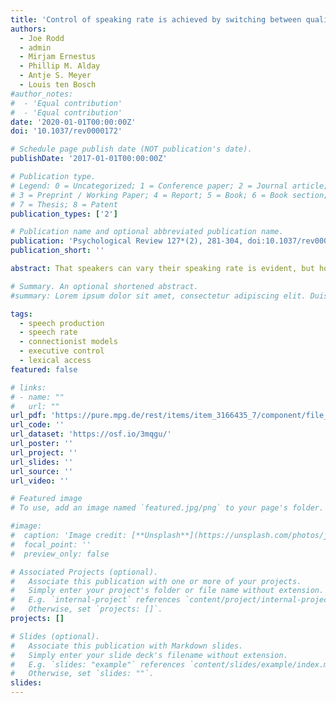 ```yaml
---
title: 'Control of speaking rate is achieved by switching between qualitatively distinct cognitive ‘gaits’: Evidence from simulation'
authors:
  - Joe Rodd
  - admin
  - Mirjam Ernestus
  - Phillip M. Alday
  - Antje S. Meyer
  - Louis ten Bosch
#author_notes:
#  - 'Equal contribution'
#  - 'Equal contribution'
date: '2020-01-01T00:00:00Z'
doi: '10.1037/rev0000172'

# Schedule page publish date (NOT publication's date).
publishDate: '2017-01-01T00:00:00Z'

# Publication type.
# Legend: 0 = Uncategorized; 1 = Conference paper; 2 = Journal article;
# 3 = Preprint / Working Paper; 4 = Report; 5 = Book; 6 = Book section;
# 7 = Thesis; 8 = Patent
publication_types: ['2']

# Publication name and optional abbreviated publication name.
publication: 'Psychological Review 127*(2), 281-304, doi:10.1037/rev0000172'
publication_short: ''

abstract: That speakers can vary their speaking rate is evident, but how they accomplish this has hardly been studied. Consider this analogy{:} When walking, speed can be continuously increased, within limits, but to speed up further, humans must run. Are there multiple qualitatively distinct speech “gaits” that resemble walking and running? Or is control achieved by continuous modulation of a single gait? This study investigates these possibilities through simulations of a new connectionist computational model of the cognitive process of speech production, EPONA, that borrows from Dell, Burger, and Svec’s (1997) model. The model has parameters that can be adjusted to fit the temporal characteristics of speech at different speaking rates. We trained the model on a corpus of disyllabic Dutchwords produced at different speaking rates. During training, different clusters of parameter values (regimes) were identified for different speaking rates. In a 1-gait system, the regimes used to achieve fast and slow speech are qualitatively similar, but quantitatively different. In a multiple gait system, there is no linear relationship between the parameter settings associated with each gait, resulting in an abrupt shift in parameter values to move from speaking slowly to speaking fast. After training, the model achieved good fits in all three speaking rates. The parameter settings associated with each speaking rate were not linearly related, suggesting the presence of cognitive gaits. Thus, we provide the first computationally explicit account of the ability to modulate the speech production system to achieve different speaking styles.

# Summary. An optional shortened abstract.
#summary: Lorem ipsum dolor sit amet, consectetur adipiscing elit. Duis posuere tellus ac convallis placerat. Proin tincidunt magna sed ex sollicitudin condimentum.

tags:
  - speech production
  - speech rate
  - connectionist models
  - executive control
  - lexical access
featured: false

# links:
# - name: ""
#   url: ""
url_pdf: 'https://pure.mpg.de/rest/items/item_3166435_7/component/file_3214394/content'
url_code: ''
url_dataset: 'https://osf.io/3mqgu/'
url_poster: ''
url_project: ''
url_slides: ''
url_source: ''
url_video: ''

# Featured image
# To use, add an image named `featured.jpg/png` to your page's folder.

#image:
#  caption: 'Image credit: [**Unsplash**](https://unsplash.com/photos/jdD8gXaTZsc)'
#  focal_point: ''
#  preview_only: false

# Associated Projects (optional).
#   Associate this publication with one or more of your projects.
#   Simply enter your project's folder or file name without extension.
#   E.g. `internal-project` references `content/project/internal-project/index.md`.
#   Otherwise, set `projects: []`.
projects: []

# Slides (optional).
#   Associate this publication with Markdown slides.
#   Simply enter your slide deck's filename without extension.
#   E.g. `slides: "example"` references `content/slides/example/index.md`.
#   Otherwise, set `slides: ""`.
slides:
---
```


<!-- THIS MARKDOWN BIT IS CURRENTLY COMMENTED OUT









{{% callout note %}}
Click the _Cite_ button above to demo the feature to enable visitors to import publication metadata into their reference management software.
{{% /callout %}}

Supplementary notes can be added here, including [code and math](https://wowchemy.com/docs/content/writing-markdown-latex/).
-->
